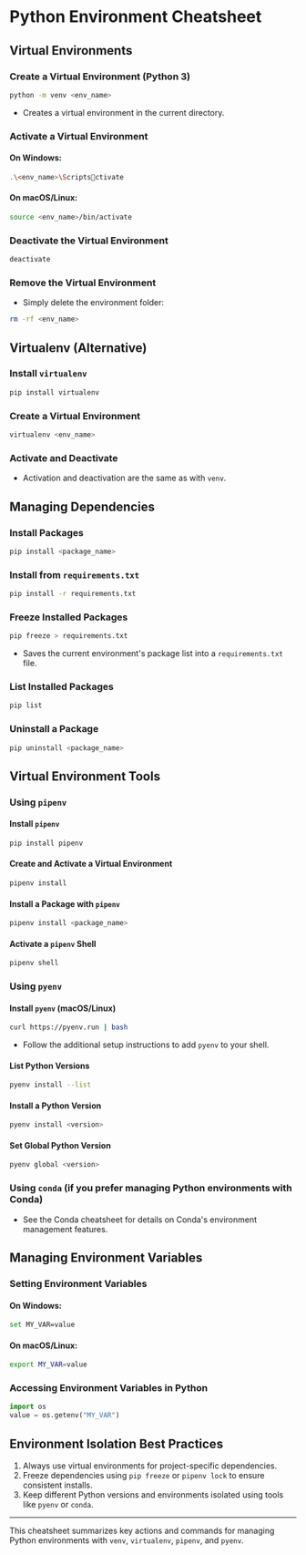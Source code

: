 
# Python Environment Cheatsheet

## Virtual Environments

### Create a Virtual Environment (Python 3)
```bash
python -m venv <env_name>
```
- Creates a virtual environment in the current directory.

### Activate a Virtual Environment
#### On Windows:
```bash
.\<env_name>\Scriptsctivate
```
#### On macOS/Linux:
```bash
source <env_name>/bin/activate
```

### Deactivate the Virtual Environment
```bash
deactivate
```

### Remove the Virtual Environment
- Simply delete the environment folder:
```bash
rm -rf <env_name>
```

## Virtualenv (Alternative)

### Install `virtualenv`
```bash
pip install virtualenv
```

### Create a Virtual Environment
```bash
virtualenv <env_name>
```

### Activate and Deactivate
- Activation and deactivation are the same as with `venv`.

## Managing Dependencies

### Install Packages
```bash
pip install <package_name>
```

### Install from `requirements.txt`
```bash
pip install -r requirements.txt
```

### Freeze Installed Packages
```bash
pip freeze > requirements.txt
```
- Saves the current environment's package list into a `requirements.txt` file.

### List Installed Packages
```bash
pip list
```

### Uninstall a Package
```bash
pip uninstall <package_name>
```

## Virtual Environment Tools

### Using `pipenv`
#### Install `pipenv`
```bash
pip install pipenv
```

#### Create and Activate a Virtual Environment
```bash
pipenv install
```

#### Install a Package with `pipenv`
```bash
pipenv install <package_name>
```

#### Activate a `pipenv` Shell
```bash
pipenv shell
```

### Using `pyenv`
#### Install `pyenv` (macOS/Linux)
```bash
curl https://pyenv.run | bash
```
- Follow the additional setup instructions to add `pyenv` to your shell.

#### List Python Versions
```bash
pyenv install --list
```

#### Install a Python Version
```bash
pyenv install <version>
```

#### Set Global Python Version
```bash
pyenv global <version>
```

### Using `conda` (if you prefer managing Python environments with Conda)
- See the Conda cheatsheet for details on Conda's environment management features.

## Managing Environment Variables

### Setting Environment Variables
#### On Windows:
```bash
set MY_VAR=value
```
#### On macOS/Linux:
```bash
export MY_VAR=value
```

### Accessing Environment Variables in Python
```python
import os
value = os.getenv("MY_VAR")
```

## Environment Isolation Best Practices

1. Always use virtual environments for project-specific dependencies.
2. Freeze dependencies using `pip freeze` or `pipenv lock` to ensure consistent installs.
3. Keep different Python versions and environments isolated using tools like `pyenv` or `conda`.

---

This cheatsheet summarizes key actions and commands for managing Python environments with `venv`, `virtualenv`, `pipenv`, and `pyenv`.
